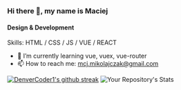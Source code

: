 ### Hi there 👋, my name is Maciej
#### Design & Development


Skills: HTML / CSS / JS / VUE / REACT

- 🌱 I’m currently learning vue, vuex, vue-router
- 📫 How to reach me: mcj.mikolajczak@gmail.com 

[![DenverCoder1's github streak](https://github-readme-streak-stats.herokuapp.com/?user=szadziu&theme=blue-green)](https://github.com/szadziu)
![Your Repository's Stats](https://github-readme-stats.vercel.app/api/top-langs/?username=szadziu&theme=blue-green)


